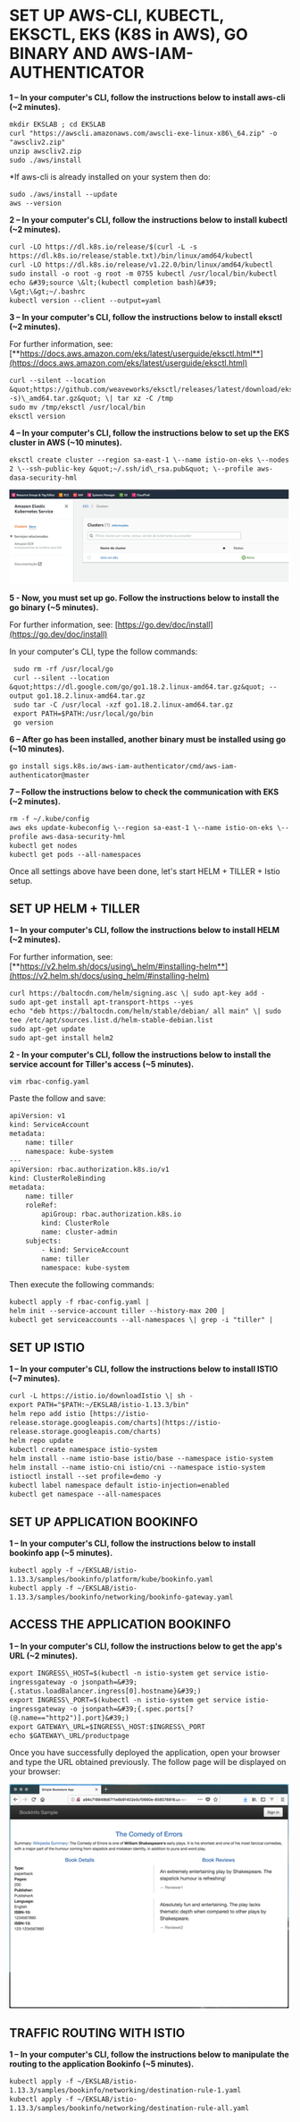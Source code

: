 # SET UP AWS-CLI, KUBECTL, EKSCTL, EKS (K8S in AWS), GO BINARY AND AWS-IAM-AUTHENTICATOR

**1 – In your computer&#39;s CLI, follow the instructions below to install aws-cli (~2 minutes).**

    mkdir EKSLAB ; cd EKSLAB
    curl "https://awscli.amazonaws.com/awscli-exe-linux-x86\_64.zip" -o "awscliv2.zip"
    unzip awscliv2.zip
    sudo ./aws/install

*If aws-cli is already installed on your system then do: 

    sudo ./aws/install --update
    aws --version

**2 – In your computer&#39;s CLI, follow the instructions below to install kubectl (~2 minutes).**

    curl -LO https://dl.k8s.io/release/$(curl -L -s https://dl.k8s.io/release/stable.txt)/bin/linux/amd64/kubectl
    curl -LO https://dl.k8s.io/release/v1.22.0/bin/linux/amd64/kubectl
    sudo install -o root -g root -m 0755 kubectl /usr/local/bin/kubectl
    echo &#39;source \&lt;(kubectl completion bash)&#39; \&gt;\&gt;~/.bashrc
    kubectl version --client --output=yaml

**3 – In your computer&#39;s CLI, follow the instructions below to install eksctl (~2 minutes).**

For further information, see:[**https://docs.aws.amazon.com/eks/latest/userguide/eksctl.html**](https://docs.aws.amazon.com/eks/latest/userguide/eksctl.html)

    curl --silent --location &quot;https://github.com/weaveworks/eksctl/releases/latest/download/eksctl\_$(uname -s)\_amd64.tar.gz&quot; \| tar xz -C /tmp
    sudo mv /tmp/eksctl /usr/local/bin
    eksctl version

**4 – In your computer&#39;s CLI, follow the instructions below to set up the EKS cluster in AWS (~10 minutes).**

    eksctl create cluster --region sa-east-1 \--name istio-on-eks \--nodes 2 \--ssh-public-key &quot;~/.ssh/id\_rsa.pub&quot; \--profile aws-dasa-security-hml

![](images/01-istio-eks.png)

**5 - Now, you must set up go. Follow the instructions below to install the go binary (~5 minutes).**

For further information, see: [https://go.dev/doc/install](https://go.dev/doc/install)

In your computer&#39;s CLI, type the follow commands:

     sudo rm -rf /usr/local/go
     curl --silent --location &quot;https://dl.google.com/go/go1.18.2.linux-amd64.tar.gz&quot; --output go1.18.2.linux-amd64.tar.gz
     sudo tar -C /usr/local -xzf go1.18.2.linux-amd64.tar.gz
     export PATH=$PATH:/usr/local/go/bin
     go version

**6 – After go has been installed, another binary must be installed using go (~10 minutes).**

    go install sigs.k8s.io/aws-iam-authenticator/cmd/aws-iam-authenticator@master

**7 – Follow the instructions below to check the communication with EKS (~2 minutes).**

    rm -f ~/.kube/config
    aws eks update-kubeconfig \--region sa-east-1 \--name istio-on-eks \--profile aws-dasa-security-hml
    kubectl get nodes
    kubectl get pods --all-namespaces

Once all settings above have been done, let&#39;s start HELM + TILLER + Istio setup.

## SET UP HELM + TILLER

**1 – In your computer&#39;s CLI, follow the instructions below to install HELM (~2 minutes).**

For further information, see: [**https://v2.helm.sh/docs/using\_helm/#installing-helm**](https://v2.helm.sh/docs/using_helm/#installing-helm)

    curl https://baltocdn.com/helm/signing.asc \| sudo apt-key add -
    sudo apt-get install apt-transport-https --yes
    echo "deb https://baltocdn.com/helm/stable/debian/ all main" \| sudo tee /etc/apt/sources.list.d/helm-stable-debian.list
    sudo apt-get update
    sudo apt-get install helm2

**2 - In your computer&#39;s CLI, follow the instructions below to install the service account for Tiller&#39;s access (~5 minutes).**

    vim rbac-config.yaml

Paste the follow and save:

    apiVersion: v1
    kind: ServiceAccount
    metadata:
        name: tiller
        namespace: kube-system
    ---
    apiVersion: rbac.authorization.k8s.io/v1
    kind: ClusterRoleBinding
    metadata:
        name: tiller
        roleRef:
            apiGroup: rbac.authorization.k8s.io
            kind: ClusterRole
            name: cluster-admin
        subjects:
            - kind: ServiceAccount
            name: tiller
            namespace: kube-system

Then execute the following commands:

    kubectl apply -f rbac-config.yaml |
    helm init --service-account tiller --history-max 200 |
    kubectl get serviceaccounts --all-namespaces \| grep -i "tiller" |

## SET UP ISTIO 

**1 – In your computer&#39;s CLI, follow the instructions below to install ISTIO (~7 minutes).**

    curl -L https://istio.io/downloadIstio \| sh -
    export PATH="$PATH:~/EKSLAB/istio-1.13.3/bin"
    helm repo add istio [https://istio-release.storage.googleapis.com/charts](https://istio-release.storage.googleapis.com/charts)
    helm repo update
    kubectl create namespace istio-system
    helm install --name istio-base istio/base --namespace istio-system
    helm install --name istio-cni istio/cni --namespace istio-system
    istioctl install --set profile=demo -y
    kubectl label namespace default istio-injection=enabled
    kubectl get namespace --all-namespaces

## SET UP APPLICATION BOOKINFO

**1 – In your computer&#39;s CLI, follow the instructions below to install bookinfo app (~5 minutes).**

    kubectl apply -f ~/EKSLAB/istio-1.13.3/samples/bookinfo/platform/kube/bookinfo.yaml
    kubectl apply -f ~/EKSLAB/istio-1.13.3/samples/bookinfo/networking/bookinfo-gateway.yaml

## ACCESS THE APPLICATION BOOKINFO

**1 – In your computer&#39;s CLI, follow the instructions below to get the app&#39;s URL (~2 minutes).**

    export INGRESS\_HOST=$(kubectl -n istio-system get service istio-ingressgateway -o jsonpath=&#39;{.status.loadBalancer.ingress[0].hostname}&#39;)
    export INGRESS\_PORT=$(kubectl -n istio-system get service istio-ingressgateway -o jsonpath=&#39;{.spec.ports[?(@.name=="http2")].port}&#39;)
    export GATEWAY\_URL=$INGRESS\_HOST:$INGRESS\_PORT
    echo $GATEWAY\_URL/productpage

Once you have successfully deployed the application, open your browser and type the URL obtained previously. The follow page will be displayed on your browser:

![](images/02-istio-eks.png)

## TRAFFIC ROUTING WITH ISTIO

**1 – In your computer&#39;s CLI, follow the instructions below to manipulate the routing to the application Bookinfo (~5 minutes).**

    kubectl apply -f ~/EKSLAB/istio-1.13.3/samples/bookinfo/networking/destination-rule-1.yaml
    kubectl apply -f ~/EKSLAB/istio-1.13.3/samples/bookinfo/networking/destination-rule-all.yaml
